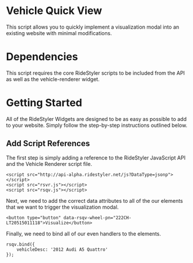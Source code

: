 # Vehicle Quick View
This script allows you to quickly implement a visualization modal into an existing website with minimal modifications. 

# Dependencies
This script requires the core RideStyler scripts to be included from the API as well as the vehicle-renderer widget.

# Getting Started
All of the RideStyler Widgets are designed to be as easy as possible to add to your website. Simply follow the step-by-step instructions outlined below.

## Add Script References
The first step is simply adding a reference to the RideStyler JavaScript API and the Vehicle Renderer script file.
```
<script src="http://api-alpha.ridestyler.net/js?DataType=jsonp"></script>
<script src="rsvr.js"></script>
<script src="rsqv.js"></script>
```

Next, we need to add the correct data attributes to all of the our elements that we want to trigger the visualization modal.
```
<button type="button" data-rsqv-wheel-pn="222CH-LT20515011118">Visualize</button>
```

Finally, we need to bind all of our even handlers to the elements.
```
rsqv.bind({
    vehicleDesc: '2012 Audi A5 Quattro'
});
```